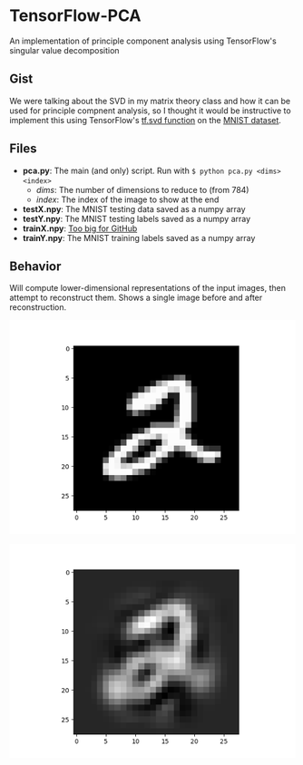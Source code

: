 # TensorFlow-PCA
An implementation of principle component analysis using TensorFlow's singular value decomposition

## Gist
We were talking about the SVD in my matrix theory class and how it can be used for principle compnent analysis, so I thought it would be instructive to implement this using TensorFlow's [tf.svd function](https://www.tensorflow.org/api_docs/python/tf/svd) on the [MNIST dataset](http://yann.lecun.com/exdb/mnist/).

## Files
* **pca.py**: The main (and only) script. Run with `$ python pca.py <dims> <index>`
  * _dims_: The number of dimensions to reduce to (from 784)
  * _index_: The index of the image to show at the end
* **testX.npy**: The MNIST testing data saved as a numpy array
* **testY.npy**: The MNIST testing labels saved as a numpy array
* **trainX.npy**: [Too big for GitHub](http://distrob.cs.umn.edu/trainX.npy)
* **trainY.npy**: The MNIST training labels saved as a numpy array

## Behavior
Will compute lower-dimensional representations of the input images, then attempt to reconstruct them. Shows a single image before and after reconstruction.

![alt text](https://github.com/NewtonsLadle/TensorFlow-PCA/raw/master/original.png "The original image at index 5 in the training set")

![alt text](https://github.com/NewtonsLadle/TensorFlow-PCA/raw/master/reconstructed.png "The reconstruced image using 50 principle components")

